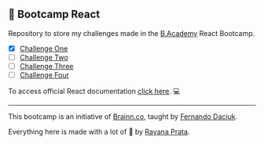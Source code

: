 ## 🌈 Bootcamp React

Repository to store my challenges made in the [B.Academy](https://b-academy.brainn.co/) React Bootcamp.

- [x] [Challenge One](https://github.com/rayanaprata/b-academy-bootcamp-React/tree/main/challengeOne/my-app)
- [ ] [Challenge Two]()
- [ ] [Challenge Three]()
- [ ] [Challenge Four]()

To access official React documentation [click here](https://reactjs.org/). 💻

---

This bootcamp is an initiative of [Brainn.co](https://brainn.co/), taught by [Fernando Daciuk](https://github.com/fdaciuk).

Everything here is made with a lot of 🤍 by [Rayana Prata](https://www.linkedin.com/in/rayanaprata/).

